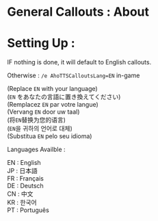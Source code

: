 # General Callouts : About

<!-- TODO & Guidelines WIP

- Trigger Names : "Boss# - <Callout> - <MechanicName>"
- Custom Callout (for callouts that only happen in 1 dungeon or specific instance) : "Boss# - CUSTOM - <MechanicName>"
- "Boss# - NO_CALLOUTS - <MechanicName/Description>" in case of logic only triggers, or any trigger that doesn't have TTS

- For example, "Go East" must always refer to "east of the arena", as opposed to "go right" must be "right of the boss" (or relevant Mob of mechanic at the time)  
- In cases like "go east", the callout is calling out the safe side, not the side the boss is hitting.



-->

# Setting Up :

IF nothing is done, it will default to English callouts.

Otherwise : `/e AhoTTSCalloutsLang=EN` in-game 

(Replace `EN` with your language)  
(`EN` をあなたの言語に置き換えてください)  
(Remplacez `EN` par votre langue)  
(Vervang `EN` door uw taal)  
(将`EN`替换为您的语言)  
(`EN`을 귀하의 언어로 대체)  
(Substitua `EN` pelo seu idioma)  

Languages Availble :

EN : English  
JP : 日本語  
FR : Français  
DE : Deutsch  
CN : 中文   
KR : 한국어  
PT : Português  

<!--
# About Callouts :

# Adding Translations
-->
<!-- 
## Examples
Example AoE Trigger :
```xml
<?xml version="1.0"?>
<TriggernometryExport Version="1">
  <ExportedTrigger Enabled="true" Source="FFXIVNetwork" Name="Boss1 - AoE - Path of Light" Id="6b017693-ba41-445f-af29-268379be816b" RegularExpression="^20\|[^|]*\|[^|]*\|[^|]*\|3DC5\|">
    <Actions>
      <Action OrderNumber="1" TextAuraFontSize="8.25" TextAuraFontName="Microsoft Sans Serif" TriggerId="54d17c9d-1f51-4275-8c4c-f40e6fd99675" TriggerForce="regexp" ActionType="Trigger">
        <Condition Enabled="false" Grouping="Or" />
      </Action>
    </Actions>
    <Condition Enabled="false" Grouping="Or" />
    <Conditions />
  </ExportedTrigger>
</TriggernometryExport>
```

Example CUSTOM callout trigger
```xml
<?xml version="1.0"?>
<TriggernometryExport Version="1">
  <ExportedTrigger Enabled="true" Source="FFXIVNetwork" Name="Boss2 - CUSTOM - Chyme Spawn : Kill" Id="44250230-8094-4f82-8209-5611ed16c73c" RegularExpression="^03\|[^|]*\|[^|]*\|[^|]*\|[^|]*\|[^|]*\|[^|]*\|[^|]*\|[^|]*\|3794\|3730\|">
    <Actions>
      <Action OrderNumber="1" UseTTSTextExpression="Kill the Chyme" TextAuraFontSize="8.25" TextAuraFontName="Microsoft Sans Serif" ActionType="UseTTS">
        <Condition Enabled="true" Grouping="Or">
          <ConditionSingle Enabled="true" ExpressionL="${pvar:AhoTTSCalloutsLang}" ExpressionTypeL="String" ExpressionR="EN" ExpressionTypeR="String" ConditionType="StringEqualCase" />
          <ConditionSingle Enabled="true" ExpressionL="${epvar:AhoTTSCalloutsLang}" ExpressionTypeL="Numeric" ExpressionR="0" ExpressionTypeR="Numeric" ConditionType="NumericEqual" />
        </Condition>
      </Action>
      <Action OrderNumber="2" UseTTSTextExpression="Mate Chyme rápido" TextAuraFontSize="8.25" TextAuraFontName="Microsoft Sans Serif" ActionType="UseTTS">
        <Condition Enabled="true" Grouping="Or">
          <ConditionSingle Enabled="true" ExpressionL="${pvar:AhoTTSCalloutsLang}" ExpressionTypeL="String" ExpressionR="PT" ExpressionTypeR="String" ConditionType="StringEqualCase" />
        </Condition>
      </Action>
    </Actions>
    <Condition Enabled="false" Grouping="Or" />
    <Conditions />
  </ExportedTrigger>
</TriggernometryExport>
```

Example trigger General Callout:
```xml
<?xml version="1.0"?>
<TriggernometryExport Version="1">
  <ExportedTrigger Enabled="true" Source="None" Name="AoE" Id="54d17c9d-1f51-4275-8c4c-f40e6fd99675" RegularExpression="">
    <Actions>
      <Action OrderNumber="1" UseTTSTextExpression="AoE" TextAuraFontSize="8.25" TextAuraFontName="Microsoft Sans Serif" ActionType="UseTTS">
        <Condition Enabled="true" Grouping="Or">
          <ConditionSingle Enabled="true" ExpressionL="${pvar:AhoTTSCalloutsLang}" ExpressionTypeL="String" ExpressionR="EN" ExpressionTypeR="String" ConditionType="StringEqualCase" />
          <ConditionSingle Enabled="true" ExpressionL="${epvar:AhoTTSCalloutsLang}" ExpressionTypeL="Numeric" ExpressionR="0" ExpressionTypeR="Numeric" ConditionType="NumericEqual" />
        </Condition>
      </Action>
      <Action OrderNumber="2" UseTTSTextExpression="Dano em Área" TextAuraFontSize="8.25" TextAuraFontName="Microsoft Sans Serif" ActionType="UseTTS">
        <Condition Enabled="true" Grouping="Or">
          <ConditionSingle Enabled="true" ExpressionL="${pvar:AhoTTSCalloutsLang}" ExpressionTypeL="String" ExpressionR="PT" ExpressionTypeR="String" ConditionType="StringEqualCase" />
        </Condition>
      </Action>
    </Actions>
    <Condition Enabled="false" Grouping="Or" />
    <Conditions />
  </ExportedTrigger>
</TriggernometryExport>
```
## Templates
Template Trigger for AoE and basic callouts like that :
```xml
<?xml version="1.0"?>
<TriggernometryExport Version="1">
  <ExportedTrigger Enabled="true" Source="FFXIVNetwork" Name="Boss# - <Callout> - <Mechanic>" Id="6b017693-ba41-445f-af29-268379be816b" RegularExpression="^20\|[^|]*\|[^|]*\|[^|]*\|<MechanicID>\|">
    <Actions>
      <Action OrderNumber="1" TextAuraFontSize="8.25" TextAuraFontName="Microsoft Sans Serif" TriggerForce="regexp" ActionType="Trigger">
        <Condition Enabled="false" Grouping="Or" />
      </Action>
    </Actions>
    <Condition Enabled="false" Grouping="Or" />
    <Conditions />
  </ExportedTrigger>
</TriggernometryExport>
```

Template for TB and the like :
```xml
<?xml version="1.0"?>
<TriggernometryExport Version="1">
  <ExportedTrigger Enabled="true" Source="FFXIVNetwork" Name="Boss# - <Callout> - <Mechanic>" Id="cd730eed-998c-4f27-a2df-c332e82387d5" RegularExpression="^20\|[^|]*\|[^|]*\|[^|]*\|<MechanicID>\|[^|]*\|[^|]*\|(?&lt;targetName&gt;[^|]*)\|">
    <Actions>
      <Action OrderNumber="1" TextAuraFontSize="8.25" TextAuraFontName="Microsoft Sans Serif" TriggerText="${targetName}" ActionType="Trigger">
        <Condition Enabled="false" Grouping="Or" />
      </Action>
    </Actions>
    <Condition Enabled="false" Grouping="Or" />
    <Conditions />
  </ExportedTrigger>
</TriggernometryExport>
```
-->

